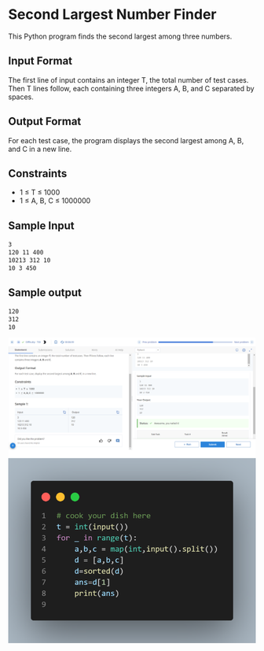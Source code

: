 # Second Largest Number Finder

This Python program finds the second largest among three numbers.

## Input Format

The first line of input contains an integer T, the total number of test cases.
Then T lines follow, each containing three integers A, B, and C separated by spaces.

## Output Format

For each test case, the program displays the second largest among A, B, and C in a new line.

## Constraints

- 1 ≤ T ≤ 1000
- 1 ≤ A, B, C ≤ 1000000

## Sample Input 
```
3
120 11 400
10213 312 10
10 3 450

```
## Sample output 

```
120
312
10
```
![](Untitled.png)
![](code.png)
